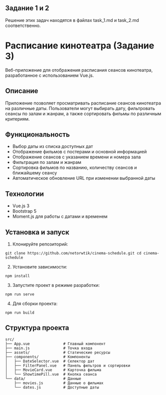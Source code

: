 ## Задание 1 и 2
Решение этих задач находятся в файлах task_1.md и task_2.md соответственно.

# Расписание кинотеатра (Задание 3)

Веб-приложение для отображения расписания сеансов кинотеатра, разработанное с использованием Vue.js.

## Описание

Приложение позволяет просматривать расписание сеансов кинотеатра на различные даты. Пользователи могут выбирать дату, фильтровать сеансы по залам и жанрам, а также сортировать фильмы по различным критериям.

## Функциональность

- Выбор даты из списка доступных дат
- Отображение фильмов с постерами и основной информацией
- Отображение сеансов с указанием времени и номера зала
- Фильтрация по залам и жанрам
- Сортировка фильмов по названию, количеству сеансов и ближайшему сеансу
- Автоматическое обновление URL при изменении выбранной даты

## Технологии

- Vue.js 3
- Bootstrap 5
- Moment.js для работы с датами и временем

## Установка и запуск

1. Клонируйте репозиторий:
``` 
git clone https://github.com/netorwtik/cinema-schedule.git cd cinema-schedule
```

2. Установите зависимости:
``` 
npm install
```

3. Запустите проект в режиме разработки:
``` 
npm run serve
```

4. Для сборки проекта:
``` 
npm run build
```

## Структура проекта
``` 
src/
├── App.vue               # Главный компонент
├── main.js               # Точка входа
├── assets/               # Статические ресурсы
├── components/           # Компоненты
│   ├── DateSelector.vue  # Селектор дат
│   ├── FilterPanel.vue   # Панель фильтров и сортировки
│   ├── MovieCard.vue     # Карточка фильма
│   └── ShowtimePill.vue  # Кнопка сеанса
└── data/                 # Данные
    ├── movies.js         # Данные о фильмах
    └── dates.js          # Доступные даты
```

